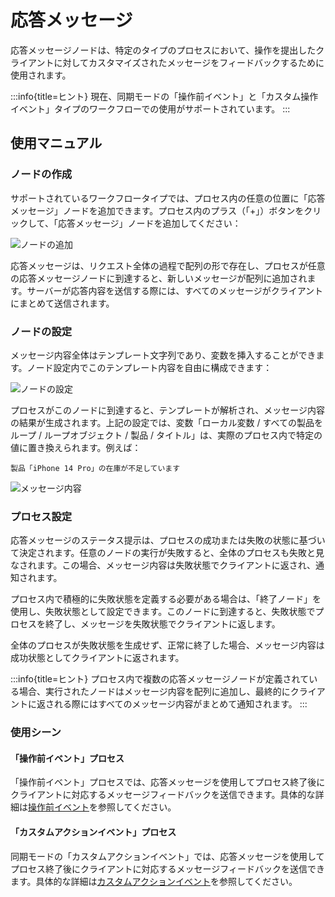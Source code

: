 # 応答メッセージ

<PluginInfo name="workflow-response-message" link="/handbook/workflow-response-message" commercial="true"></PluginInfo>

応答メッセージノードは、特定のタイプのプロセスにおいて、操作を提出したクライアントに対してカスタマイズされたメッセージをフィードバックするために使用されます。

:::info{title=ヒント}
現在、同期モードの「操作前イベント」と「カスタム操作イベント」タイプのワークフローでの使用がサポートされています。
:::

## 使用マニュアル

### ノードの作成

サポートされているワークフロータイプでは、プロセス内の任意の位置に「応答メッセージ」ノードを追加できます。プロセス内のプラス（「+」）ボタンをクリックして、「応答メッセージ」ノードを追加してください：

![ノードの追加](https://static-docs.nocobase.com/eac2b3565e95e4ce59f340624062ed3d.png)

応答メッセージは、リクエスト全体の過程で配列の形で存在し、プロセスが任意の応答メッセージノードに到達すると、新しいメッセージが配列に追加されます。サーバーが応答内容を送信する際には、すべてのメッセージがクライアントにまとめて送信されます。

### ノードの設定

メッセージ内容全体はテンプレート文字列であり、変数を挿入することができます。ノード設定内でこのテンプレート内容を自由に構成できます：

![ノードの設定](https://static-docs.nocobase.com/d5fa5f4002d50baf3ba16048818fddfc.png)

プロセスがこのノードに到達すると、テンプレートが解析され、メッセージ内容の結果が生成されます。上記の設定では、変数「ローカル変数 / すべての製品をループ / ループオブジェクト / 製品 / タイトル」は、実際のプロセス内で特定の値に置き換えられます。例えば：

```
製品「iPhone 14 Pro」の在庫が不足しています
```

![メッセージ内容](https://static-docs.nocobase.com/06bd4a6b6ec499c853f0c39987f63a6a.png)

### プロセス設定

応答メッセージのステータス提示は、プロセスの成功または失敗の状態に基づいて決定されます。任意のノードの実行が失敗すると、全体のプロセスも失敗と見なされます。この場合、メッセージ内容は失敗状態でクライアントに返され、通知されます。

プロセス内で積極的に失敗状態を定義する必要がある場合は、「終了ノード」を使用し、失敗状態として設定できます。このノードに到達すると、失敗状態でプロセスを終了し、メッセージを失敗状態でクライアントに返します。

全体のプロセスが失敗状態を生成せず、正常に終了した場合、メッセージ内容は成功状態としてクライアントに返されます。

:::info{title=ヒント}
プロセス内で複数の応答メッセージノードが定義されている場合、実行されたノードはメッセージ内容を配列に追加し、最終的にクライアントに返される際にはすべてのメッセージ内容がまとめて通知されます。
:::

### 使用シーン

#### 「操作前イベント」プロセス

「操作前イベント」プロセスでは、応答メッセージを使用してプロセス終了後にクライアントに対応するメッセージフィードバックを送信できます。具体的な詳細は[操作前イベント](../workflow/triggers/pre-action.md)を参照してください。

#### 「カスタムアクションイベント」プロセス

同期モードの「カスタムアクションイベント」では、応答メッセージを使用してプロセス終了後にクライアントに対応するメッセージフィードバックを送信できます。具体的な詳細は[カスタムアクションイベント](../workflow/triggers/custom-action.md)を参照してください。

